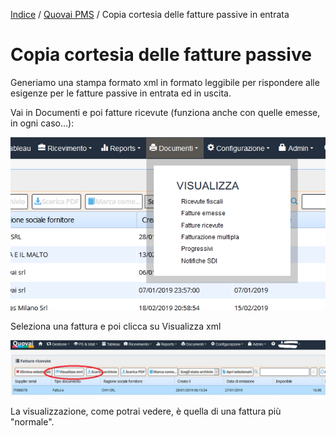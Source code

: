 [Indice](index.md) / [Quovai PMS](quovai-pms-it.md) / Copia cortesia delle fatture passive in entrata

# Copia cortesia delle fatture passive 
 
Generiamo una stampa formato xml in formato leggibile per rispondere alle esigenze per le fatture passive in entrata ed in uscita.

Vai in Documenti e poi fatture ricevute (funziona anche con quelle emesse, in ogni caso...):

![](images/copia-cortesia-fatture-passive-001.png)
 
Seleziona una fattura e poi clicca su Visualizza xml

![](images/copia-cortesia-fatture-passive-002.png)

La visualizzazione, come potrai vedere, è quella di una fattura più "normale".